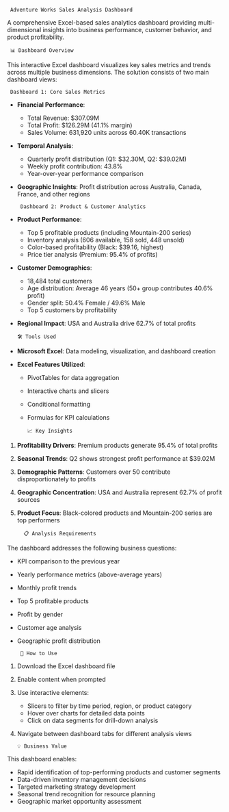     Adventure Works Sales Analysis Dashboard

A comprehensive Excel-based sales analytics dashboard providing multi-dimensional insights into business performance, customer behavior, and product profitability.

     📊 Dashboard Overview
This interactive Excel dashboard visualizes key sales metrics and trends across multiple business dimensions. The solution consists of two main dashboard views:

     Dashboard 1: Core Sales Metrics
- **Financial Performance**: 
  - Total Revenue: $307.09M
  - Total Profit: $126.29M (41.1% margin)
  - Sales Volume: 631,920 units across 60.40K transactions
- **Temporal Analysis**:
  - Quarterly profit distribution (Q1: $32.30M, Q2: $39.02M)
  - Weekly profit contribution: 43.8%
  - Year-over-year performance comparison
- **Geographic Insights**: Profit distribution across Australia, Canada, France, and other regions

       Dashboard 2: Product & Customer Analytics
- **Product Performance**:
  - Top 5 profitable products (including Mountain-200 series)
  - Inventory analysis (606 available, 158 sold, 448 unsold)
  - Color-based profitability (Black: $39.16, highest)
  - Price tier analysis (Premium: 95.4% of profits)
- **Customer Demographics**:
  - 18,484 total customers
  - Age distribution: Average 46 years (50+ group contributes 40.6% profit)
  - Gender split: 50.4% Female / 49.6% Male
  - Top 5 customers by profitability
- **Regional Impact**: USA and Australia drive 62.7% of total profits

      🛠️ Tools Used
- **Microsoft Excel**: Data modeling, visualization, and dashboard creation
- **Excel Features Utilized**:
  - PivotTables for data aggregation
  - Interactive charts and slicers
  - Conditional formatting
  - Formulas for KPI calculations

        📈 Key Insights
1. **Profitability Drivers**: Premium products generate 95.4% of total profits
2. **Seasonal Trends**: Q2 shows strongest profit performance at $39.02M
3. **Demographic Patterns**: Customers over 50 contribute disproportionately to profits
4. **Geographic Concentration**: USA and Australia represent 62.7% of profit sources
5. **Product Focus**: Black-colored products and Mountain-200 series are top performers

         📋 Analysis Requirements
The dashboard addresses the following business questions:
- KPI comparison to the previous year
- Yearly performance metrics (above-average years)
- Monthly profit trends
- Top 5 profitable products
- Profit by gender
- Customer age analysis
- Geographic profit distribution


       🚀 How to Use
1. Download the Excel dashboard file
2. Enable content when prompted
3. Use interactive elements:
   - Slicers to filter by time period, region, or product category
   - Hover over charts for detailed data points
   - Click on data segments for drill-down analysis
4. Navigate between dashboard tabs for different analysis views

       💡 Business Value
This dashboard enables:
- Rapid identification of top-performing products and customer segments
- Data-driven inventory management decisions
- Targeted marketing strategy development
- Seasonal trend recognition for resource planning
- Geographic market opportunity assessment
